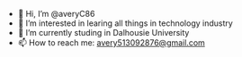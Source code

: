 - 👋 Hi, I’m @averyC86
- 👀 I’m interested in learing all things in technology industry
- 🌱 I’m currently studing in Dalhousie University
- 📫 How to reach me: avery513092876@gmail.com

<!---
Welocme to my GitHUb!
--->
